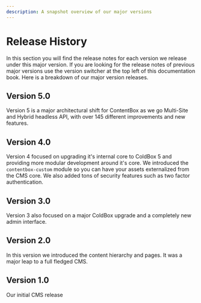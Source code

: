 ```yaml
---
description: A snapshot overview of our major versions
---
```


# Release History

In this section you will find the release notes for each version we release under this major version.  If you are looking for the release notes of previous major versions use the version switcher at the top left of this documentation book.  Here is a breakdown of our major version releases.

## Version 5.0

Version 5 is a major architectural shift for ContentBox as we go Multi-Site and Hybrid headless API, with over 145 different improvements and new features.

## Version 4.0

Version 4 focused on upgrading it's internal core to ColdBox 5 and providing more modular development around it's core.  We introduced the `contentbox-custom` module so you can have your assets externalized from the CMS core.  We also added tons of security features such as two factor authentication.

## Version 3.0

Version 3 also focused on a major ColdBox upgrade and a completely new admin interface.

## Version 2.0

In this version we introduced the content hierarchy and pages. It was a major leap to a full fledged CMS.

## Version 1.0

Our initial CMS release

